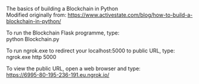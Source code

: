 The basics of building a Blockchain in Python<br>
Modified originally from: https://www.activestate.com/blog/how-to-build-a-blockchain-in-python/

To run the Blockchain Flask programme, type: <br>
python Blockchain.py <br>

To run ngrok.exe to redirect your localhost:5000 to public URL, type:<br>
ngrok.exe http 5000 <br>

To view the public URL, open a web browser and type: <br>
https://6995-80-195-236-191.eu.ngrok.io/

